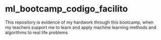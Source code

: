 # ml_bootcamp_codigo_facilito
This repository is evidence of my hardwork through this bootcamp, when my teachers support me to learn and apply machine learning methods and algorithms to real life problems
